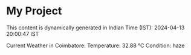 # My Project

This content is dynamically generated in Indian Time (IST): 2024-04-13 20:00:47 IST


Current Weather in Coimbatore:
Temperature: 32.88 °C
Condition: haze

